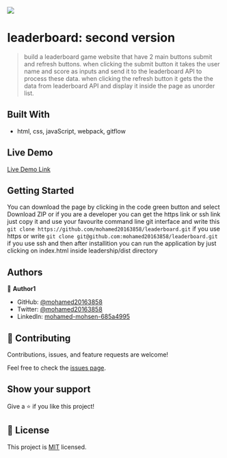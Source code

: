 ![](https://img.shields.io/badge/Microverse-blueviolet)

# leaderboard: second version 
> build a leaderboard game website that have 2 main buttons submit and refresh buttons.
when clicking the submit button it takes the user name and score as inputs and send it to the leaderboard API to process these data.
when clicking the refresh button it gets the the data from leaderboard API and display it inside the
page as unorder list.

## Built With

- html, css, javaScript, webpack, gitflow

## Live Demo 


[Live Demo Link](https://mohamed20163858.github.io/leaderboard/dist/index.html)

## Getting Started
You can download the page by clicking in the code green button and select Download ZIP or if you are a developer 
you can get the https link or ssh link just copy it and use your favourite command line git interface and write this `git clone https://github.com/mohamed20163858/leaderboard.git` if you use https or write 
`git clone git@github.com:mohamed20163858/leaderboard.git` if you use ssh and then after installition you can run the application by just clicking on index.html inside leadership/dist directory 


## Authors

👤 **Author1**

- GitHub: [@mohamed20163858](https://github.com/mohamed20163858)
- Twitter: [@mohamed20163858](https://twitter.com/mohamed20163858)
- LinkedIn: [mohamed-mohsen-685a4995](https://www.linkedin.com/in/mohamed-mohsen-685a4995/)


## 🤝 Contributing

Contributions, issues, and feature requests are welcome!

Feel free to check the [issues page](../../issues/).

## Show your support

Give a ⭐️ if you like this project!

## 📝 License

This project is [MIT](./MIT.md) licensed.
